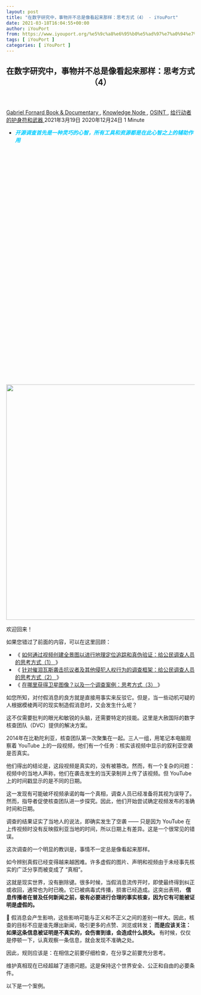 ```yaml
---
layout: post
title: "在数字研究中，事物并不总是像看起来那样：思考方式（4） - iYouPort"
date: 2021-03-18T16:04:55+00:00
author: iYouPort
from: https://www.iyouport.org/%e5%9c%a8%e6%95%b0%e5%ad%97%e7%a0%94%e7%a9%b6%e4%b8%ad%ef%bc%8c%e4%ba%8b%e7%89%a9%e5%b9%b6%e4%b8%8d%e6%80%bb%e6%98%af%e5%83%8f%e7%9c%8b%e8%b5%b7%e6%9d%a5%e9%82%a3%e6%a0%b7%ef%bc%9a%e6%80%9d%e8%80%83/
tags: [ iYouPort ]
categories: [ iYouPort ]
---
```


<article class="post-15608 post type-post status-publish format-standard has-post-thumbnail hentry category-book-documentary category-knowledge-node category-osint category-67 tag-investigations tag-osint tag-technique" id="post-15608">
 <header class="entry-header">
  <h1 class="entry-title">
   在数字研究中，事物并不总是像看起来那样：思考方式（4）
  </h1>
 </header>
 <div class="entry-meta">
  <span class="byline">
   <a href="https://www.iyouport.org/author/gabrielfornard/" rel="author" title="由Gabriel Fornard发布">
    Gabriel Fornard
   </a>
  </span>
  <span class="cat-links">
   <a href="https://www.iyouport.org/category/book-documentary/" rel="category tag">
    Book &amp; Documentary
   </a>
   ,
   <a href="https://www.iyouport.org/category/knowledge-node/" rel="category tag">
    Knowledge Node
   </a>
   ,
   <a href="https://www.iyouport.org/category/osint/" rel="category tag">
    OSINT
   </a>
   ,
   <a href="https://www.iyouport.org/category/%e7%bb%99%e8%a1%8c%e5%8a%a8%e8%80%85%e7%9a%84%e6%8a%a4%e8%ba%ab%e7%ac%a6%e5%92%8c%e6%ad%a6%e5%99%a8/" rel="category tag">
    给行动者的护身符和武器
   </a>
  </span>
  <span class="published-on">
   <time class="entry-date published" datetime="2021-03-19T00:04:55+08:00">
    2021年3月19日
   </time>
   <time class="updated" datetime="2020-12-24T15:18:50+08:00">
    2020年12月24日
   </time>
  </span>
  <span class="word-count">
   1 Minute
  </span>
 </div>
 <div class="entry-content">
  <ul>
   <li class="graf graf--p">
    <span style="color: #00ccff;">
     <em>
      <strong>
       开源调查首先是一种灵巧的心智，所有工具和资源都是在此心智之上的辅助作用
      </strong>
     </em>
    </span>
   </li>
  </ul>
  <p>
   <img alt="" class="aligncenter size-full wp-image-15609 jetpack-lazy-image" data-lazy-sizes="(max-width: 1100px) 100vw, 1100px" data-lazy-src="https://i0.wp.com/www.iyouport.org/wp-content/uploads/2020/12/police-3284258_1280.jpg?resize=1100%2C627&amp;is-pending-load=1#038;ssl=1" data-lazy-srcset="https://i0.wp.com/www.iyouport.org/wp-content/uploads/2020/12/police-3284258_1280.jpg?w=1280&amp;ssl=1 1280w, https://i0.wp.com/www.iyouport.org/wp-content/uploads/2020/12/police-3284258_1280.jpg?resize=300%2C171&amp;ssl=1 300w, https://i0.wp.com/www.iyouport.org/wp-content/uploads/2020/12/police-3284258_1280.jpg?resize=1024%2C584&amp;ssl=1 1024w, https://i0.wp.com/www.iyouport.org/wp-content/uploads/2020/12/police-3284258_1280.jpg?resize=768%2C438&amp;ssl=1 768w, https://i0.wp.com/www.iyouport.org/wp-content/uploads/2020/12/police-3284258_1280.jpg?resize=1100%2C627&amp;ssl=1 1100w" data-recalc-dims="1" height="627" src="https://i0.wp.com/www.iyouport.org/wp-content/uploads/2020/12/police-3284258_1280.jpg?resize=1100%2C627&amp;ssl=1" srcset="data:image/gif;base64,R0lGODlhAQABAIAAAAAAAP///yH5BAEAAAAALAAAAAABAAEAAAIBRAA7" width="1100"/>
   <noscript>
    <img alt="" class="aligncenter size-full wp-image-15609" data-recalc-dims="1" height="627" sizes="(max-width: 1100px) 100vw, 1100px" src="https://i0.wp.com/www.iyouport.org/wp-content/uploads/2020/12/police-3284258_1280.jpg?resize=1100%2C627&amp;ssl=1" srcset="https://i0.wp.com/www.iyouport.org/wp-content/uploads/2020/12/police-3284258_1280.jpg?w=1280&amp;ssl=1 1280w, https://i0.wp.com/www.iyouport.org/wp-content/uploads/2020/12/police-3284258_1280.jpg?resize=300%2C171&amp;ssl=1 300w, https://i0.wp.com/www.iyouport.org/wp-content/uploads/2020/12/police-3284258_1280.jpg?resize=1024%2C584&amp;ssl=1 1024w, https://i0.wp.com/www.iyouport.org/wp-content/uploads/2020/12/police-3284258_1280.jpg?resize=768%2C438&amp;ssl=1 768w, https://i0.wp.com/www.iyouport.org/wp-content/uploads/2020/12/police-3284258_1280.jpg?resize=1100%2C627&amp;ssl=1 1100w" width="1100"/>
   </noscript>
  </p>
  <p class="graf graf--p">
   欢迎回来！
  </p>
  <p class="graf graf--p">
   如果您错过了前面的内容，可以在这里回顾：
  </p>
  <ul class="postList">
   <li class="graf graf--li">
    《
    <a class="markup--anchor markup--li-anchor" data-href="https://www.iyouport.org/%e5%a6%82%e4%bd%95%e9%80%9a%e8%bf%87%e8%a7%86%e9%a2%91%e5%88%9b%e5%bb%ba%e5%85%a8%e6%99%af%e5%9b%be%e4%bb%a5%e8%bf%9b%e8%a1%8c%e5%9c%b0%e7%90%86%e5%ae%9a%e4%bd%8d%e8%bf%bd%e8%b8%aa%e5%92%8c%e7%9c%9f/" href="https://www.iyouport.org/%e5%a6%82%e4%bd%95%e9%80%9a%e8%bf%87%e8%a7%86%e9%a2%91%e5%88%9b%e5%bb%ba%e5%85%a8%e6%99%af%e5%9b%be%e4%bb%a5%e8%bf%9b%e8%a1%8c%e5%9c%b0%e7%90%86%e5%ae%9a%e4%bd%8d%e8%bf%bd%e8%b8%aa%e5%92%8c%e7%9c%9f/" rel="noopener" target="_blank">
     如何通过视频创建全景图以进行地理定位追踪和真伪验证：给公民调查人员的思考方式（1）
    </a>
    》
   </li>
   <li class="graf graf--li">
    《
    <a class="markup--anchor markup--li-anchor" data-href="https://www.iyouport.org/%e9%92%88%e5%af%b9%e5%82%ac%e6%b3%aa%e7%93%a6%e6%96%af%e8%a2%ad%e5%87%bb%e6%8a%97%e8%ae%ae%e8%80%85%e5%8f%8a%e5%85%b6%e4%bb%96%e4%be%b5%e7%8a%af%e4%ba%ba%e6%9d%83%e8%a1%8c%e4%b8%ba%e7%9a%84%e8%b0%83/" href="https://www.iyouport.org/%e9%92%88%e5%af%b9%e5%82%ac%e6%b3%aa%e7%93%a6%e6%96%af%e8%a2%ad%e5%87%bb%e6%8a%97%e8%ae%ae%e8%80%85%e5%8f%8a%e5%85%b6%e4%bb%96%e4%be%b5%e7%8a%af%e4%ba%ba%e6%9d%83%e8%a1%8c%e4%b8%ba%e7%9a%84%e8%b0%83/" rel="noopener" target="_blank">
     针对催泪瓦斯袭击抗议者及其他侵犯人权行为的调查框架：给公民调查人员的思考方式（2）
    </a>
    》
   </li>
   <li class="graf graf--li">
    《
    <a class="markup--anchor markup--li-anchor" data-href="https://www.iyouport.org/%e5%9c%a8%e5%93%aa%e9%87%8c%e8%8e%b7%e5%be%97%e5%8d%ab%e6%98%9f%e5%9b%be%e5%83%8f%ef%bc%9f%e4%bb%a5%e5%8f%8a%e4%b8%80%e4%b8%aa%e8%b0%83%e6%9f%a5%e6%a1%88%e4%be%8b%ef%bc%9a%e6%80%9d%e8%80%83%e6%96%b9/" href="https://www.iyouport.org/%e5%9c%a8%e5%93%aa%e9%87%8c%e8%8e%b7%e5%be%97%e5%8d%ab%e6%98%9f%e5%9b%be%e5%83%8f%ef%bc%9f%e4%bb%a5%e5%8f%8a%e4%b8%80%e4%b8%aa%e8%b0%83%e6%9f%a5%e6%a1%88%e4%be%8b%ef%bc%9a%e6%80%9d%e8%80%83%e6%96%b9/" rel="noopener" target="_blank">
     在哪里获得卫星图像？以及一个调查案例：思考方式（3）
    </a>
    》
   </li>
  </ul>
  <p class="graf graf--p">
   如您所知，对付假消息的良方就是直接用事实来反驳它。但是，当一些动机可疑的人根据模棱两可的现实制造假消息时，又会发生什么呢？
  </p>
  <p class="graf graf--p">
   这不仅需要批判的眼光和敏锐的头脑，还需要特定的技能。这里是大赦国际的数字核查团队（DVC）提供的解决方案。
  </p>
  <p class="graf graf--p">
   2014年在比勒陀利亚，核查团队第一次聚集在一起。三人一组，用笔记本电脑观察着 YouTube 上的一段视频，他们有一个任务：核实该视频中显示的叙利亚空袭是否真实。
  </p>
  <p class="graf graf--p">
   他们得出的结论是，这段视频是真实的，没有被篡改。然而，有一个复杂的问题：视频中的当地人声称，他们在袭击发生的当天录制并上传了该视频。但 YouTube 上的时间戳显示的是不同的日期。
  </p>
  <p class="graf graf--p">
   这一发现有可能破坏视频承诺的每一个真相，调查人员已经准备将其视为误导了。然而，指导者促使核查团队进一步探究。因此，他们开始尝试确定视频发布的准确时间和日期。
  </p>
  <p class="graf graf--p">
   调查的结果证实了当地人的说法，即确实发生了空袭 —— 只是因为 YouTube 在上传视频时没有反映叙利亚当地的时间，所以日期上有差异。这是一个很常见的错误。
  </p>
  <p class="graf graf--p">
   这次调查的一个明显的教训是，事情不一定总是像看起来那样。
  </p>
  <p class="graf graf--p">
   如今辨别真假已经变得越来越困难。许多虚假的图片、声明和视频由于未经事先核实的广泛分享而被变成了 “真相”。
  </p>
  <p class="graf graf--p">
   这就是现实世界，没有删除键。很多时候，当假消息流传开时，即使最终得到纠正或收回，通常也为时已晚。它已被病毒式传播，损害已经造成。这突出表明，
   <strong class="markup--strong markup--p-strong">
    信息传播者在普及任何新闻之前，极有必要进行合理的事实核查，因为它有可能被证明是虚假的。
   </strong>
  </p>
  <p class="graf graf--p">
   📌 假消息会产生影响，这些影响可能与正义和不正义之间的差别一样大。因此，核查的目标不应是谁先爆出新闻，吸引更多的点赞、浏览或转发；
   <strong class="markup--strong markup--p-strong">
    而是应该关注：如果这条信息被证明是不真实的，会伤害到谁，会造成什么损失。
   </strong>
   有时候，仅仅是停顿一下，认真观察一条信息，就会发现不准确之处。
  </p>
  <p class="graf graf--p">
   因此，规则应该是：在相信之前要仔细检查，在分享之前要充分思考。
  </p>
  <p class="graf graf--p">
   维护真相现在已经超越了道德问题。这是保持这个世界安全、公正和自由的必要条件。
  </p>
  <p class="graf graf--p">
   以下是一个案例。
  </p>
  <p>
   <img alt="" class="aligncenter size-full wp-image-15638 jetpack-lazy-image" data-lazy-sizes="(max-width: 1060px) 100vw, 1060px" data-lazy-src="https://i2.wp.com/www.iyouport.org/wp-content/uploads/2021/03/20201224-081603.png?resize=1060%2C1997&amp;is-pending-load=1#038;ssl=1" data-lazy-srcset="https://i2.wp.com/www.iyouport.org/wp-content/uploads/2021/03/20201224-081603.png?w=1060&amp;ssl=1 1060w, https://i2.wp.com/www.iyouport.org/wp-content/uploads/2021/03/20201224-081603.png?resize=159%2C300&amp;ssl=1 159w, https://i2.wp.com/www.iyouport.org/wp-content/uploads/2021/03/20201224-081603.png?resize=544%2C1024&amp;ssl=1 544w, https://i2.wp.com/www.iyouport.org/wp-content/uploads/2021/03/20201224-081603.png?resize=768%2C1447&amp;ssl=1 768w, https://i2.wp.com/www.iyouport.org/wp-content/uploads/2021/03/20201224-081603.png?resize=815%2C1536&amp;ssl=1 815w" data-recalc-dims="1" height="1997" src="https://i2.wp.com/www.iyouport.org/wp-content/uploads/2021/03/20201224-081603.png?resize=1060%2C1997&amp;ssl=1" srcset="data:image/gif;base64,R0lGODlhAQABAIAAAAAAAP///yH5BAEAAAAALAAAAAABAAEAAAIBRAA7" width="1060"/>
   <noscript>
    <img alt="" class="aligncenter size-full wp-image-15638" data-recalc-dims="1" height="1997" sizes="(max-width: 1060px) 100vw, 1060px" src="https://i2.wp.com/www.iyouport.org/wp-content/uploads/2021/03/20201224-081603.png?resize=1060%2C1997&amp;ssl=1" srcset="https://i2.wp.com/www.iyouport.org/wp-content/uploads/2021/03/20201224-081603.png?w=1060&amp;ssl=1 1060w, https://i2.wp.com/www.iyouport.org/wp-content/uploads/2021/03/20201224-081603.png?resize=159%2C300&amp;ssl=1 159w, https://i2.wp.com/www.iyouport.org/wp-content/uploads/2021/03/20201224-081603.png?resize=544%2C1024&amp;ssl=1 544w, https://i2.wp.com/www.iyouport.org/wp-content/uploads/2021/03/20201224-081603.png?resize=768%2C1447&amp;ssl=1 768w, https://i2.wp.com/www.iyouport.org/wp-content/uploads/2021/03/20201224-081603.png?resize=815%2C1536&amp;ssl=1 815w" width="1060"/>
   </noscript>
  </p>
  <p>
   <span style="color: #ff9900;">
    <em>
     上图中这本书在这里下载
    </em>
   </span>
   ：《
   <a href="https://www.patreon.com/posts/gei-ren-quan-wei-42082322" rel="noopener" target="_blank">
    给人权维护者：第一份民主化开源情报的技术指南
   </a>
   》
  </p>
  <h3 class="graf graf--p">
   <strong class="markup--strong markup--p-strong">
    叙利亚化学武器袭击：揭穿俄罗斯关于视频上传日期的虚假声明
   </strong>
  </h3>
  <p class="graf graf--p">
   为什么有时提取 YouTube 视频的
   <strong class="markup--strong markup--p-strong">
    确切本地上传时间
   </strong>
   很重要？除了有助于在大量的剪辑视频中找到原始视频外，它对于确定人权相关事件的确切时间线也是至关重要的。
  </p>
  <p class="graf graf--p">
   弄清这些事实可以产生重大影响，例如2013年8月21日的叙利亚化学武器袭击事件就表明了这一点。
  </p>
  <p class="graf graf--p">
   针对这次袭击，俄罗斯当局一度宣称：
  </p>
  <p class="graf graf--p">
   <em class="markup--em markup--p-em">
    互联网上流传着一些报告，特别是在所谓的攻击发生之前几个小时，就已经公开了声称该事件的材料和对政府军的指控。因此，这是一次有预谋的行动。” —— 2013年8月23日，俄罗斯外交部发言人 Aleksandr Lukashevich。
   </em>
  </p>
  <p class="graf graf--p">
   俄罗斯外交部提出这种说法的理由是什么？显然，他们使用了几个视频上的 YouTube 时间戳来得出了错误的结论。其中一些视频显示的上传日期是2013年8月20日 —— 因此是实际袭击发生的前一天。下面来看看其中一个视频，以确定当地（叙利亚）的确切上传时间。
  </p>
  <p class="graf graf--p">
   该视频被用于为美国参议院委员会编制的播放列表中。请注意。这段视频包含非常令人不安的画面。
  </p>
  <p class="graf graf--p">
   <iframe allowfullscreen="allowfullscreen" height="449" src="//www.youtube.com/embed/eWhuHM2KifM" width="800">
   </iframe>
  </p>
  <p class="graf graf--p">
   YouTube 将视频的日期显示为2013年8月20日。正是此类信息促使俄罗斯当局声称这次袭击是捏造的。
  </p>
  <figure class="graf graf--figure">
   <img class="graf-image aligncenter jetpack-lazy-image" data-height="420" data-image-id="0*7s11rJpXhtvGaGUP.jpg" data-lazy-src="https://i1.wp.com/cdn-images-1.medium.com/max/1067/0*7s11rJpXhtvGaGUP.jpg?w=1100&amp;is-pending-load=1#038;ssl=1" data-recalc-dims="1" data-width="973" src="https://i1.wp.com/cdn-images-1.medium.com/max/1067/0*7s11rJpXhtvGaGUP.jpg?w=1100&amp;ssl=1" srcset="data:image/gif;base64,R0lGODlhAQABAIAAAAAAAP///yH5BAEAAAAALAAAAAABAAEAAAIBRAA7"/>
   <noscript>
    <img class="graf-image aligncenter" data-height="420" data-image-id="0*7s11rJpXhtvGaGUP.jpg" data-recalc-dims="1" data-width="973" src="https://i1.wp.com/cdn-images-1.medium.com/max/1067/0*7s11rJpXhtvGaGUP.jpg?w=1100&amp;ssl=1"/>
   </noscript>
  </figure>
  <p class="graf graf--p">
   调查人员需要超越表面，找到该视频的确切上传时间。使用工具
   <a class="markup--anchor markup--p-anchor" data-href="https://citizenevidence.org/2014/04/02/syria-chemical-weapons-attack-debunking-russias-false-claim-about-video-upload-date/bit.ly/YouTubeDataViewer" href="https://citizenevidence.org/2014/04/02/syria-chemical-weapons-attack-debunking-russias-false-claim-about-video-upload-date/bit.ly/YouTubeDataViewer" rel="noreferrer noopener" target="_blank">
    YouTube Data Viewer
   </a>
   ，可以提取有关视频的其他详细信息：
  </p>
  <figure class="graf graf--figure">
   <img class="graf-image aligncenter jetpack-lazy-image" data-height="205" data-image-id="0*jM-1erF9TQzTbGFV.jpg" data-lazy-src="https://i0.wp.com/cdn-images-1.medium.com/max/1067/0*jM-1erF9TQzTbGFV.jpg?w=1100&amp;is-pending-load=1#038;ssl=1" data-recalc-dims="1" data-width="1000" src="https://i0.wp.com/cdn-images-1.medium.com/max/1067/0*jM-1erF9TQzTbGFV.jpg?w=1100&amp;ssl=1" srcset="data:image/gif;base64,R0lGODlhAQABAIAAAAAAAP///yH5BAEAAAAALAAAAAABAAEAAAIBRAA7"/>
   <noscript>
    <img class="graf-image aligncenter" data-height="205" data-image-id="0*jM-1erF9TQzTbGFV.jpg" data-recalc-dims="1" data-width="1000" src="https://i0.wp.com/cdn-images-1.medium.com/max/1067/0*jM-1erF9TQzTbGFV.jpg?w=1100&amp;ssl=1"/>
   </noscript>
  </figure>
  <p class="graf graf--p">
   该视频于世界标准时间 2013年8月21日（星期三）发布。那么，为什么 YouTube 会显示它在8月20日上传？
   <a class="markup--anchor markup--p-anchor" data-href="http://thelede.blogs.nytimes.com/2013/08/23/confused-by-how-youtube-assigns-dates-russians-cite-false-claim-on-syria-videos/?_php=true&amp;_type=blogs&amp;_r=1" href="https://thelede.blogs.nytimes.com/2013/08/23/confused-by-how-youtube-assigns-dates-russians-cite-false-claim-on-syria-videos/?_php=true&amp;_type=blogs&amp;_r=1" rel="noreferrer noopener" target="_blank">
    The Lede Blog
   </a>
   提供了解释：
  </p>
  <p class="graf graf--p">
   <em class="markup--em markup--p-em">
    正如 YouTube 此前向 The Lede 证实的那样，其电脑会根据上传开始时加州的当前时间自动为每个视频分配一个日期，而这个日期可能与用户所在时区的日期不同。鉴于加州比叙利亚晚了10个小时，这意味着周三上午10点之前上传到 YouTube 的任何视频都被盖上了周二的时间戳。
   </em>
  </p>
  <p class="graf graf--p">
   为此，您可以使用
   <a class="markup--anchor markup--p-anchor" data-href="http://www.timeanddate.com/worldclock/converter.html" href="https://www.timeanddate.com/worldclock/converter.html" rel="noopener" target="_blank">
    时区转换器
   </a>
   ，例如 timeanddate.com 提供的时区转换器：
  </p>
  <figure class="graf graf--figure">
   <img class="graf-image aligncenter jetpack-lazy-image" data-height="285" data-image-id="0*35azPgyZrboU9y-d.jpg" data-lazy-src="https://i0.wp.com/cdn-images-1.medium.com/max/1067/0*35azPgyZrboU9y-d.jpg?w=1100&amp;is-pending-load=1#038;ssl=1" data-recalc-dims="1" data-width="881" src="https://i0.wp.com/cdn-images-1.medium.com/max/1067/0*35azPgyZrboU9y-d.jpg?w=1100&amp;ssl=1" srcset="data:image/gif;base64,R0lGODlhAQABAIAAAAAAAP///yH5BAEAAAAALAAAAAABAAEAAAIBRAA7"/>
   <noscript>
    <img class="graf-image aligncenter" data-height="285" data-image-id="0*35azPgyZrboU9y-d.jpg" data-recalc-dims="1" data-width="881" src="https://i0.wp.com/cdn-images-1.medium.com/max/1067/0*35azPgyZrboU9y-d.jpg?w=1100&amp;ssl=1"/>
   </noscript>
  </figure>
  <p class="graf graf--p">
   结果如下：
  </p>
  <pre class="graf graf--pre">UTC ( )          Wednesday, 21 August 2013, 03:15:00      UTC         
Damascus (Syria) Wednesday, 21 August 2013, 06:15:00 EEST UTC+3 hours</pre>
  <p class="graf graf--p">
   这段视频是在叙利亚时间2013年8月21日星期三上午6时15分左右上传的，这与其他关于袭击的报道一致。因此，关于视频 “在攻击发生之前就已经上传” 的说法是没有根据的。
  </p>
  <h3 class="graf graf--p">
   <strong class="markup--strong markup--p-strong">
    并非每项调查都能奏效：一个失败的教训
   </strong>
  </h3>
  <p class="graf graf--p">
   2019年9月，也门的胡塞武装使用无人机袭击了沙特阿拉伯的 Aramco Biqayq 石油设施。
  </p>
  <p class="graf graf--p">
   大赦国际认为，这一事件以及胡塞武装对沙特民用基础设施的其他跨界袭击，可能表明胡塞武装的活动出现了新的层面，可能违反了国际人道法，因此值得进一步调查。
  </p>
  <p class="graf graf--p">
   数字核查团队被要求使用开源调查技术追踪此事，并找到沙特领土上关于无人机袭击的进一步证据 —— 特别是针对关键基础设施的证据。首先是收集2019年7月一系列无人机袭击事件的开源材料，以证实来自地面的报告，并帮助评估其影响和合法性。
  </p>
  <p class="graf graf--p">
   然而，与许多开源调查一样，它并没有完全按计划进行，使一些核心疑点和问题凸显出来，而这些疑点和问题在任何开源调查中都会出现。
  </p>
  <p class="graf graf--p">
   这次调查一如既往从研究背景开始：阅读尽可能多的组织发表的研究报告，内容涉及也门内战、胡塞武装的崛起、以及沙特对也门施加的军事行动的支持 —— 主要是通过武器出售。
  </p>
  <p class="graf graf--p">
   收集的重点是描述沙特从也门胡塞武装控制区发动袭击的公开来源内容，但很快发现，从 Facebook、Twitter 和 YouTube（沙特最受欢迎的社交媒体平台）收集到的许多内容并不能提供本次调查所需的信息。目标信息应该包括平民伤亡、民用基础设施受损的潜在证据，以及国际人道法 (适用于武装冲突的法律) 规定的其他罪行的证据。
  </p>
  <p class="graf graf--p">
   相反，从公开来源获得的信息有几种不同类型。首先，是一些摄像机朝天空平移拍摄的视频，这些视频往往是在夜间拍摄的，缺乏足够的背景来核实其与所调查事件的相关性；第二，就是在网上发布的内容中存在着大量的篡改、拼贴、和不准确的描述。这使得核实一些视频的过程变得很复杂，非常耗时。
  </p>
  <p class="graf graf--p">
   事实上的确有很多据称显示平民伤亡的内容，但经分析，这些内容是无法核实的。这些视频要么太短，无法深入了解所记录事件的地点，要么是已被删除的内容的屏幕记录，使反向图像搜索过程变得更加不可能。在有良好视野的地方，往往是农村，没有明显的地标，因此无法将该内容与其他冲突中拍摄的内容区分开。
  </p>
  <p class="graf graf--p">
   比如下面这样的视频，
   <a class="markup--anchor markup--p-anchor" data-href="https://twitter.com/musaed0alaseery/status/1155920963730583554" href="https://twitter.com/musaed0alaseery/status/1155920963730583554" rel="noopener" target="_blank">
    在这里
   </a>
   看到：
  </p>
  <figure class="graf graf--figure">
   <img class="graf-image aligncenter jetpack-lazy-image" data-height="892" data-image-id="1*A21fElpF979-nvZdvERoHg.png" data-lazy-src="https://i0.wp.com/cdn-images-1.medium.com/max/1067/1*A21fElpF979-nvZdvERoHg.png?w=1100&amp;is-pending-load=1#038;ssl=1" data-recalc-dims="1" data-width="890" src="https://i0.wp.com/cdn-images-1.medium.com/max/1067/1*A21fElpF979-nvZdvERoHg.png?w=1100&amp;ssl=1" srcset="data:image/gif;base64,R0lGODlhAQABAIAAAAAAAP///yH5BAEAAAAALAAAAAABAAEAAAIBRAA7"/>
   <noscript>
    <img class="graf-image aligncenter" data-height="892" data-image-id="1*A21fElpF979-nvZdvERoHg.png" data-recalc-dims="1" data-width="890" src="https://i0.wp.com/cdn-images-1.medium.com/max/1067/1*A21fElpF979-nvZdvERoHg.png?w=1100&amp;ssl=1"/>
   </noscript>
  </figure>
  <p class="graf graf--p">
   根本没有足够的内容可以符合以下所有这些条件：显示沙特的平民伤亡或基础设施破坏，拍摄于2019年7月，并且可以与可核实的胡塞无人机袭击有关。收集到的袭击视频无法描述平民伤亡，还有更多被拼凑出来的视频或不清晰的视频，让核实变得更复杂，这些内容难以对袭击事件形成清晰的认识。
  </p>
  <p class="graf graf--p">
   经过几个星期的内容采集和核实工作，最终还是放弃了。但调查人员获得了一些经验教训。
  </p>
  <p class="graf graf--p">
   <strong class="markup--strong markup--p-strong">
    📌 教训1
   </strong>
   ：调查小组应该在开始这项工作的早期发起一个动员，详细阐明这项调查的目标和其重要性，以调动现场的活动家和积极人士朝着一个共同目标努力，形成一种协作关系，在此人们会知道该如何在拍摄的时候朝着这个目标前进。
  </p>
  <p class="graf graf--p">
   在敏感事件的研究中尤其如此。在现场的人们只是看到了令人激动或愤怒或恐惧的 “热点”，他们为了记录这一刻而拍摄和上传，很可能并没有想到人权追责和调查工作的重要性；尤其是，当权者通常会努力避免敏感事件被曝光和追查，他们会尽力阻止内容在互联网上出现。您所涉及的调查主题越是重要，就越是如此。
  </p>
  <p class="graf graf--p">
   于是调查团队必须能及时动员和联合在现场的人和社区，确立目标并阐述其重要性，帮助人们理解需要如何拍摄记录才能更好地完成这项工作。
  </p>
  <p class="graf graf--p">
   开源情报调查很多时候无法躲在 “暗处” 进行，您需要和人们合作。在下面看到一些相关技巧，这些技巧是您应该教会合作者的东西：
  </p>
  <ul class="postList">
   <li class="graf graf--li">
    《
    <a class="markup--anchor markup--li-anchor" data-href="https://www.iyouport.org/%e5%85%ac%e6%b0%91%e5%8f%96%e8%af%81%e6%8a%80%e5%b7%a7%ef%bc%9a%e5%a6%82%e4%bd%95%e7%95%99%e4%bd%8f%e7%9c%9f%e7%9b%b8%ef%bc%9f/" href="https://www.iyouport.org/%e5%85%ac%e6%b0%91%e5%8f%96%e8%af%81%e6%8a%80%e5%b7%a7%ef%bc%9a%e5%a6%82%e4%bd%95%e7%95%99%e4%bd%8f%e7%9c%9f%e7%9b%b8%ef%bc%9f/" rel="noopener noreferrer" target="_blank">
     公民取证技巧：如何留住真相
    </a>
    ？》
   </li>
   <li class="graf graf--li">
    《
    <a class="markup--anchor markup--li-anchor" data-href="https://www.iyouport.org/%e5%a6%82%e4%bd%95%e5%ae%89%e5%85%a8%e5%9c%b0%e7%95%99%e4%bd%8f%e8%af%81%e6%8d%ae%ef%bc%9a%e7%bb%99%e7%9c%9f%e7%9b%b8%e7%9a%84%e8%ae%b0%e5%bd%95%e8%80%85%e4%b8%80%e4%ba%9b%e6%8a%80%e6%9c%af%e6%8a%80/" href="https://www.iyouport.org/%e5%a6%82%e4%bd%95%e5%ae%89%e5%85%a8%e5%9c%b0%e7%95%99%e4%bd%8f%e8%af%81%e6%8d%ae%ef%bc%9a%e7%bb%99%e7%9c%9f%e7%9b%b8%e7%9a%84%e8%ae%b0%e5%bd%95%e8%80%85%e4%b8%80%e4%ba%9b%e6%8a%80%e6%9c%af%e6%8a%80/" rel="noopener noreferrer" target="_blank">
     如何安全地留住证据：给真相的记录者一些技术技巧建议
    </a>
    》
   </li>
   <li class="graf graf--li">
    《
    <a class="markup--anchor markup--li-anchor" data-href="https://www.iyouport.org/%e5%bd%93%e4%bd%a0%e6%89%8b%e6%8f%a1%e7%9c%9f%e7%9b%b8%ef%bc%9a%e6%9c%80%e5%9f%ba%e6%9c%ac%e7%9a%84%e9%98%b2%e6%8a%a4%e7%9f%a5%e8%af%861/" href="https://www.iyouport.org/%e5%bd%93%e4%bd%a0%e6%89%8b%e6%8f%a1%e7%9c%9f%e7%9b%b8%ef%bc%9a%e6%9c%80%e5%9f%ba%e6%9c%ac%e7%9a%84%e9%98%b2%e6%8a%a4%e7%9f%a5%e8%af%861/" rel="noopener noreferrer" target="_blank">
     当你手握真相：最基本的防护知识
    </a>
    》
   </li>
   <li class="graf graf--li">
    案例综述《
    <a class="markup--anchor markup--li-anchor" data-href="https://www.iyouport.org/%e7%81%be%e9%9a%be%e4%b8%ad%e6%8d%8d%e5%8d%ab%e4%ba%ba%e6%9d%83%e7%9a%84%e6%8a%80%e5%b7%a7%e6%8c%87%e5%8d%97%ef%bc%9a%e5%85%ac%e6%b0%91%e6%b4%bb%e5%8a%a8%e5%ae%b6%e5%a6%82%e4%bd%95%e5%9c%a8covid19/" href="https://www.iyouport.org/%e7%81%be%e9%9a%be%e4%b8%ad%e6%8d%8d%e5%8d%ab%e4%ba%ba%e6%9d%83%e7%9a%84%e6%8a%80%e5%b7%a7%e6%8c%87%e5%8d%97%ef%bc%9a%e5%85%ac%e6%b0%91%e6%b4%bb%e5%8a%a8%e5%ae%b6%e5%a6%82%e4%bd%95%e5%9c%a8covid19/" rel="noopener" target="_blank">
     灾难中捍卫人权的技巧指南
    </a>
    》
   </li>
  </ul>
  <p class="graf graf--p">
   <strong class="markup--strong markup--p-strong">
    📌 教训2：
   </strong>
   任何一个问题都很少能有一个单一的答案，如果时间和精力允许的话，许多任务可能会变得没有尽头。在一个旨在赋予数字媒体客观性的过程中，调查人员做出的主观决定最终很可能是定义它的原因。
  </p>
  <p class="graf graf--p">
   这意味着，知道如何最好地集中精力、如何快速结合工具和资源，以及何时更改研究路径，是至关重要的。不能一条路走到黑，当发现这个办法不奏效时，要及时推翻前面的一切，从头再来。
  </p>
  <p class="graf graf--p">
   所有精力和工具资源的运用都需要朝着一个固定的目标前进，一切思考都要围绕这个调查目标；查询技能只是开源情报的手段，思考方式才是开源情报的灵魂。您可以在这里看到
   <strong class="markup--strong markup--p-strong">
    对科学思考方式的介绍
   </strong>
   ：《
   <a class="markup--anchor markup--p-anchor" data-href="https://www.iyouport.org/osint-%e5%bc%80%e6%ba%90%e8%b0%83%e6%9f%a5%e5%ba%94%e8%af%a5%e6%98%af%e4%b8%80%e7%a7%8d%e5%bf%83%e6%99%ba%ef%bc%9a%e5%be%97%e5%88%b0%e5%ae%83%e4%bd%a0%e9%9c%80%e8%a6%81%e5%87%a0%e4%b8%aa%e6%ad%a5/" href="https://www.iyouport.org/osint-%e5%bc%80%e6%ba%90%e8%b0%83%e6%9f%a5%e5%ba%94%e8%af%a5%e6%98%af%e4%b8%80%e7%a7%8d%e5%bf%83%e6%99%ba%ef%bc%9a%e5%be%97%e5%88%b0%e5%ae%83%e4%bd%a0%e9%9c%80%e8%a6%81%e5%87%a0%e4%b8%aa%e6%ad%a5/" rel="noopener" target="_blank">
    开源调查应该是一种心智：得到它你需要几个步骤
   </a>
   》。
  </p>
  <p class="graf graf--p">
   这个世界很残酷，成败往往不会取决于您有多辛苦，而是取决于您的技巧和智慧。不断地练习/演习是培养技巧和智慧的最有效方法，它只能来自于您的经验，经验从实践中积累。
  </p>
  <p class="graf graf--p">
   希望您的每一次努力都能有所收获。⚪️
  </p>
  <p class="graf graf--p">
   <em class="markup--em markup--p-em">
    —— 未完待续 ——
   </em>
  </p>
  <p>
   <a href="https://citizenevidence.org/2014/04/02/syria-chemical-weapons-attack-debunking-russias-false-claim-about-video-upload-date/" rel="noopener" target="_blank">
    Syria Chemical Weapons Attack: Debunking Russia’s False Claim About Video Upload Date
   </a>
  </p>
  <div id="atatags-1611829871-60afa0f6b2ee2">
  </div>
  <div class="sharedaddy sd-sharing-enabled">
   <div class="robots-nocontent sd-block sd-social sd-social-icon sd-sharing">
    <h3 class="sd-title">
     共享此文章：
    </h3>
    <div class="sd-content">
     <ul>
      <li class="share-twitter">
       <a class="share-twitter sd-button share-icon no-text" data-shared="sharing-twitter-15608" href="https://www.iyouport.org/%e5%9c%a8%e6%95%b0%e5%ad%97%e7%a0%94%e7%a9%b6%e4%b8%ad%ef%bc%8c%e4%ba%8b%e7%89%a9%e5%b9%b6%e4%b8%8d%e6%80%bb%e6%98%af%e5%83%8f%e7%9c%8b%e8%b5%b7%e6%9d%a5%e9%82%a3%e6%a0%b7%ef%bc%9a%e6%80%9d%e8%80%83/?share=twitter" rel="nofollow noopener noreferrer" target="_blank" title="点击分享到Twitter">
        <span>
        </span>
        <span class="sharing-screen-reader-text">
         点击分享到Twitter（在新窗口中打开）
        </span>
       </a>
      </li>
      <li class="share-facebook">
       <a class="share-facebook sd-button share-icon no-text" data-shared="sharing-facebook-15608" href="https://www.iyouport.org/%e5%9c%a8%e6%95%b0%e5%ad%97%e7%a0%94%e7%a9%b6%e4%b8%ad%ef%bc%8c%e4%ba%8b%e7%89%a9%e5%b9%b6%e4%b8%8d%e6%80%bb%e6%98%af%e5%83%8f%e7%9c%8b%e8%b5%b7%e6%9d%a5%e9%82%a3%e6%a0%b7%ef%bc%9a%e6%80%9d%e8%80%83/?share=facebook" rel="nofollow noopener noreferrer" target="_blank" title="点击分享到 Facebook ">
        <span>
        </span>
        <span class="sharing-screen-reader-text">
         点击分享到 Facebook （在新窗口中打开）
        </span>
       </a>
      </li>
      <li class="share-end">
      </li>
     </ul>
    </div>
   </div>
  </div>
  <div class="sharedaddy sd-block sd-like jetpack-likes-widget-wrapper jetpack-likes-widget-unloaded" data-name="like-post-frame-161182987-15608-60afa0f6b365b" data-src="https://widgets.wp.com/likes/#blog_id=161182987&amp;post_id=15608&amp;origin=www.iyouport.org&amp;obj_id=161182987-15608-60afa0f6b365b" id="like-post-wrapper-161182987-15608-60afa0f6b365b">
   <h3 class="sd-title">
    赞过：
   </h3>
   <div class="likes-widget-placeholder post-likes-widget-placeholder" style="height: 55px;">
    <span class="button">
     <span>
      赞
     </span>
    </span>
    <span class="loading">
     正在加载……
    </span>
   </div>
   <span class="sd-text-color">
   </span>
   <a class="sd-link-color">
   </a>
  </div>
  <div class="jp-relatedposts" id="jp-relatedposts">
   <h3 class="jp-relatedposts-headline">
    <em>
     相关
    </em>
   </h3>
  </div>
 </div>
 <div class="entry-footer">
  <ul class="post-tags light-text">
   <li>
    Tagged
   </li>
   <li>
    <a href="https://www.iyouport.org/tag/investigations/" rel="tag">
     Investigations
    </a>
   </li>
   <li>
    <a href="https://www.iyouport.org/tag/osint/" rel="tag">
     OSINT
    </a>
   </li>
   <li>
    <a href="https://www.iyouport.org/tag/technique/" rel="tag">
     technique
    </a>
   </li>
  </ul>
 </div>
 <div class="entry-author-wrapper">
  <div class="site-posted-on">
   <strong>
    Published
   </strong>
   <time class="entry-date published" datetime="2021-03-19T00:04:55+08:00">
    2021年3月19日
   </time>
   <time class="updated" datetime="2020-12-24T15:18:50+08:00">
    2020年12月24日
   </time>
  </div>
 </div>
</article>

